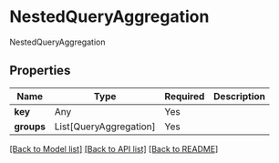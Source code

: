# NestedQueryAggregation

NestedQueryAggregation

## Properties
| Name | Type | Required | Description |
| ------------ | ------------- | ------------- | ------------- |
**key** | Any | Yes |  |
**groups** | List[QueryAggregation] | Yes |  |


[[Back to Model list]](../../../README.md#models-v1-link) [[Back to API list]](../../../README.md#apis-v1-link) [[Back to README]](../../../README.md)

